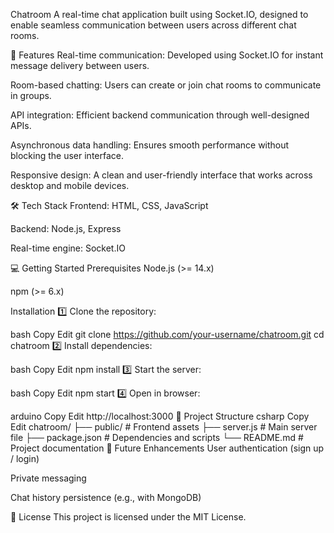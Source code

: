 Chatroom
A real-time chat application built using Socket.IO, designed to enable seamless communication between users across different chat rooms.

🚀 Features
Real-time communication: Developed using Socket.IO for instant message delivery between users.

Room-based chatting: Users can create or join chat rooms to communicate in groups.

API integration: Efficient backend communication through well-designed APIs.

Asynchronous data handling: Ensures smooth performance without blocking the user interface.

Responsive design: A clean and user-friendly interface that works across desktop and mobile devices.

🛠 Tech Stack
Frontend: HTML, CSS, JavaScript

Backend: Node.js, Express

Real-time engine: Socket.IO

💻 Getting Started
Prerequisites
Node.js (>= 14.x)

npm (>= 6.x)

Installation
1️⃣ Clone the repository:

bash
Copy
Edit
git clone https://github.com/your-username/chatroom.git
cd chatroom
2️⃣ Install dependencies:

bash
Copy
Edit
npm install
3️⃣ Start the server:

bash
Copy
Edit
npm start
4️⃣ Open in browser:

arduino
Copy
Edit
http://localhost:3000
📂 Project Structure
csharp
Copy
Edit
chatroom/
├── public/         # Frontend assets
├── server.js       # Main server file
├── package.json    # Dependencies and scripts
└── README.md       # Project documentation
📌 Future Enhancements
User authentication (sign up / login)

Private messaging

Chat history persistence (e.g., with MongoDB)

📄 License
This project is licensed under the MIT License.
